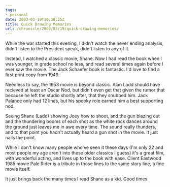 ```yaml
---
tags:
- personal
date: 2003-03-19T10:38:25Z
title: Quick Drawing Memories
url: /chronicle/2003/03/19/quick-drawing-memories/
---
```


While the war started this evening, I didn't watch the never ending analysis, didn't listen to the President speak, didn't listen to any of it.

Instead, I watched a classic movie, Shane. Now I had read the book when I was younger, in grade school no less, and read several times again before I ever saw the movie.  The Jack Schaefer book is fantastic.  I'd love to find a first print copy from 1949.

Needless to say, the 1953 movie is beyond classic.  Alan Ladd should have recieved at least an Oscar Nod, but didn't even get that given the rumor that because he left the studio shortly after, that they snubbed him.  Jack Palance only had 12 lines, but his spooky role earned him a best supporting nod.

Seeing Shane (Ladd) showing Joey how to shoot, and the gun blazing out and the thundering booms of each shot as the white rock dances around the ground just leaves me in awe every time.  The sound really thunders, and to that point you hadn't actually heard a gun shot in the movie.  It just nails the point.

While I don't know many people who've seen it these days (I'm only 22 and most people my age aren't into these older classics I guess) it's a great film, with wonderful acting, and lives up to the book with ease.  Client Eastwood 1985 movie Pale Rider is a tribute in those lines to the same story line, a fine movie itself.

It just brings back the many times I read Shane as a kid.  Good times.
